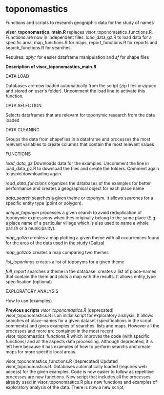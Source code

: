 # toponomastics
Functions and scripts to research geographic data for the study of names

**visor_toponomastics_main.R** replaces visor_toponomastics_functions.R. 
Functions are now in independent files: load_data_gz.R to load data for a specific area, map_functions.R for maps, report_functions.R for reports and search_functions.R for searches.

Requires:
*dplyr* for easier dataframe manipulation and *sf* for shape files

**Description of visor_toponomastics_main.R**

DATA LOAD

Databases are now loaded automatically from the script (zip files unzipped and stored on user's folder). Uncomment the load line to activate this function.


DATA SELECTION

Selects dataframes that are relevant for toponymic research from the data loaded


DATA CLEANING

Groups the data from shapefiles in a dataframe and processes the most relevant variables to create columns that contain the most relevant values

FUNCTIONS 

*load_data_gz*
Downloads data for the examples. Uncomment the line in load_data_gz.R to download the files and create the folders. Comment again to avoid downloading again.

*read_data_functions*
organizes the databases of the examples for better performance and creates a geographical object for each place name

*data_search*
searches a given theme or toponym. It allows searches for a specific entity type (point or polygon).

*unique_toponym*
processes a given search to avoid reduplication of toponymic expressions when they originally belong to the same place (E.g. a place name of a particular village which is also used to name a whole parish or a municipality).

*map_galiza*
creates a map plotting a given theme with all occurrences found for the area of the data used in the study (Galiza)

*map_galiza2*
creates a map comparing two themes 

*list_toponimos*
creates a list of toponyms for a given theme

*full_report*
searches a theme in the database, creates a list of place-names that contain the them and plots a map with the results. It allows entity_type specification (optional)

EXPLORATORY ANALYSIS

How to use (examples)


**Previous scripts**
*visor_toponomastics.R* (deprecated) visor_toponomastics.R is an initial script for exploratory analysis. It allows searches of place-names for a given dataset (specifications in the script comments) and gives examples of searches, lists and maps. However all the processes and more are contained in the most recent visor_toponmastics_functions.R which improves the code (with specific functions) and all the aspects data processing. Although deprecated, it is left here because it has examples of how to perform searchs and create maps for more specific local areas.

visor_toponomastics_functions.R (deprecated) Updated visor_toponomastics.R. Databases automatically loaded (requires web access) for the given examples. Code is now easier to follow as repetitive processes are now functions. New script that includes all the processes already used in visor_toponomastics.R plus new functions and examples of exploratory analysis of the data. There is now a new script,


